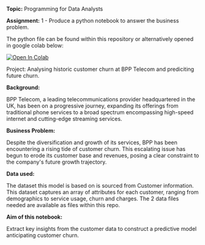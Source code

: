 <b>Topic:</b> Programming for Data Analysts

<b>Assignment:</b> 1 - Produce a python notebook to answer the business problem.


The python file can be found within this repository or alternatively opened in google colab below:

[![Open In Colab](https://colab.research.google.com/assets/colab-badge.svg)]([https://colab.research.google.com/github/USERNAME/REPO/blob/BRANCH/PATH/TO/NOTEBOOK.ipynb](https://colab.research.google.com/drive/1VVJBRud9zGyRA-w-PMuqUZuURGZLU-9I#scrollTo=z6qkxuUH8NmF))

Project: Analysing historic customer churn at BPP Telecom and prediciting future churn.

<b>Background:</b>

BPP Telecom, a leading telecommunications provider headquartered in the UK, has been on a progressive journey, expanding its offerings from traditional phone services to a broad spectrum encompassing high-speed internet and cutting-edge streaming services.

<b>Business Problem:</b>

Despite the diversification and growth of its services, BPP has been encountering a rising tide of customer churn. This escalating issue has begun to erode its customer base and revenues, posing a clear constraint to the company's future growth trajectory.

<b>Data used:</b>

The dataset this model is based on is sourced from Customer information. This dataset captures an array of attributes for each customer, ranging from demographics to service usage, churn and charges. The 2 data files needed are available as files within this repo.

<b>Aim of this notebook:</b>

Extract key insights from the customer data to construct a predictive model anticipating customer churn.
